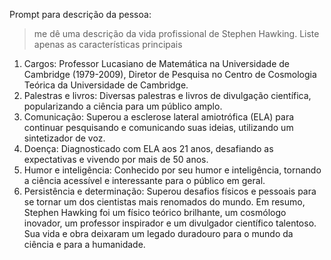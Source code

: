 Prompt para descrição da pessoa:
> me dê uma descrição da vida profissional de Stephen Hawking. Liste apenas as características principais

1. Cargos: Professor Lucasiano de Matemática na Universidade de Cambridge (1979-2009), Diretor de Pesquisa no Centro de Cosmologia Teórica da Universidade de Cambridge. 
2. Palestras e livros: Diversas palestras e livros de divulgação científica, popularizando a ciência para um público amplo. 
3. Comunicação: Superou a esclerose lateral amiotrófica (ELA) para continuar pesquisando e comunicando suas ideias, utilizando um sintetizador de voz.
4. Doença: Diagnosticado com ELA aos 21 anos, desafiando as expectativas e vivendo por mais de 50 anos. 
5. Humor e inteligência: Conhecido por seu humor e inteligência, tornando a ciência acessível e interessante para o público em geral. 
6. Persistência e determinação: Superou desafios físicos e pessoais para se tornar um dos cientistas mais renomados do mundo. 
Em resumo, Stephen Hawking foi um físico teórico brilhante, um cosmólogo inovador, um professor inspirador e um divulgador científico talentoso. Sua vida e obra deixaram um legado duradouro para o mundo da ciência e para a humanidade.
